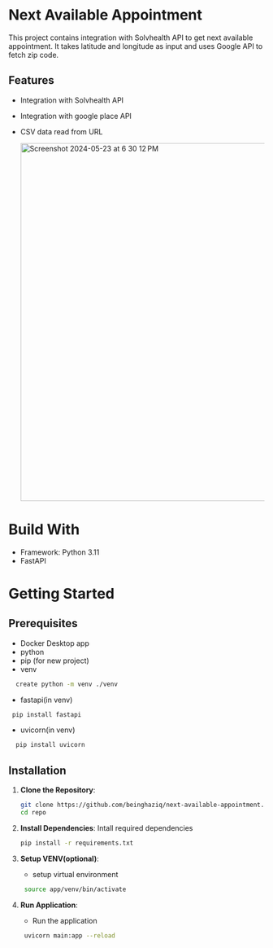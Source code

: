 # Next Available Appointment
This project contains integration with Solvhealth API to get next available appointment. It takes latitude and longitude as input and uses Google API to fetch zip code.

## Features

- Integration with Solvhealth API
- Integration with google place API
- CSV data read from URL

  <img width="703" alt="Screenshot 2024-05-23 at 6 30 12 PM" src="https://github.com/beinghaziq/next-available-appointment/assets/72576839/8552ef05-a20e-435e-a735-700690ec0069">


# Build With

- Framework: Python 3.11
- FastAPI

# Getting Started

## Prerequisites

- Docker Desktop app
- python
- pip
(for new project)
- venv
```bash
  create python -m venv ./venv
  ```
- fastapi(in venv)
 ```bash
  pip install fastapi
  ```
- uvicorn(in venv)
```bash
  pip install uvicorn
  ```

## Installation

1. **Clone the Repository**:
   ```bash
   git clone https://github.com/beinghaziq/next-available-appointment.git
   cd repo
   ```
2. **Install Dependencies**:
    Intall required dependencies
   ```bash
   pip install -r requirements.txt
   ```

3. **Setup VENV(optional)**:
   - setup virtual environment
   ```bash
    source app/venv/bin/activate
   ```

4. **Run Application**:
   - Run the application
   ```bash
    uvicorn main:app --reload 
   ```
